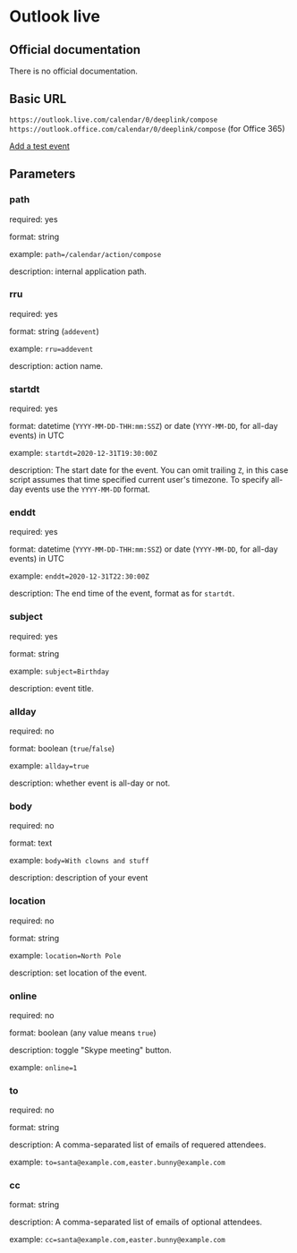 # Outlook live

## Official documentation
There is no official documentation.

## Basic URL
`https://outlook.live.com/calendar/0/deeplink/compose`
`https://outlook.office.com/calendar/0/deeplink/compose` (for Office 365)

[Add a test event](https://outlook.live.com/calendar/0/deeplink/compose?path=/calendar/action/compose&rru=addevent&startdt=2020-12-31T19:30:00Z&enddt=2020-12-31T22:30:00Z&subject=Birthday&body=With%20clowns%20and%20stuff&location=North%20Pole)

## Parameters

### path
required: yes

format: string

example: `path=/calendar/action/compose`

description: internal application path.

### rru
required: yes

format: string (`addevent`)

example: `rru=addevent`

description: action name.

### startdt
required: yes

format: datetime (`YYYY-MM-DD-THH:mm:SSZ`) or date (`YYYY-MM-DD`, for all-day events) in UTC

example: `startdt=2020-12-31T19:30:00Z`

description: The start date for the event.
You can omit trailing `Z`, in this case script assumes that time specified current user's timezone. 
To specify all-day events use the `YYYY-MM-DD` format.

### enddt
required: yes

format: datetime (`YYYY-MM-DD-THH:mm:SSZ`) or date (`YYYY-MM-DD`, for all-day events) in UTC

example: `enddt=2020-12-31T22:30:00Z`

description: The end time of the event, format as for `startdt`.

### subject
required: yes

format: string

example: `subject=Birthday`

description: event title.

### allday
required: no

format: boolean (`true`/`false`)

example: `allday=true`

description: whether event is all-day or not.

### body
required: no

format: text

example: `body=With clowns and stuff`

description: description of your event

### location
required: no

format: string

example: `location=North Pole`

description: set location of the event.

### online
required: no

format: boolean (any value means `true`)

description: toggle "Skype meeting" button.

example: `online=1`

### to
required: no

format: string

description: A comma-separated list of emails of requered attendees.

example: `to=santa@example.com,easter.bunny@example.com` 

### cc
format: string

description: A comma-separated list of emails of optional attendees.

example: `cc=santa@example.com,easter.bunny@example.com` 
 
